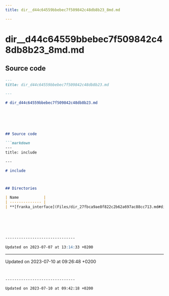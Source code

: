 ```yaml
---
title: dir__d44c64559bbebec7f509842c48db8b23_8md.md

---
```


# dir__d44c64559bbebec7f509842c48db8b23_8md.md






## Source code

```markdown
---
title: dir_d44c64559bbebec7f509842c48db8b23.md

---

# dir_d44c64559bbebec7f509842c48db8b23.md






## Source code

```markdown
---
title: include

---

# include



## Directories

| Name           |
| -------------- |
| **[franka_interface](Files/dir_27fbca9ae8f822c2b62a697ac88cc713.md#dir-franka-interface)**  |






-------------------------------

Updated on 2023-07-07 at 13:14:33 +0200
```


-------------------------------

Updated on 2023-07-10 at 09:26:48 +0200
```


-------------------------------

Updated on 2023-07-10 at 09:42:18 +0200

